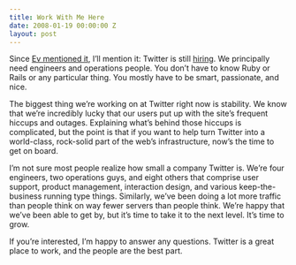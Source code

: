 ```yaml
---
title: Work With Me Here
date: 2008-01-19 00:00:00 Z
layout: post
---
```





Since [Ev mentioned it](http://evhead.com/2008/01/startup-developers-telling-schmucks.asp), I’ll mention it: Twitter is still [hiring](http://twitter.com/help/jobs). We principally need engineers and operations people. You don’t have to know Ruby or Rails or any particular thing. You mostly have to be smart, passionate, and nice.

The biggest thing we’re working on at Twitter right now is stability. We know that we’re incredibly lucky that our users put up with the site’s frequent hiccups and outages. Explaining what’s behind those hiccups is complicated, but the point is that if you want to help turn Twitter into a world-class, rock-solid part of the web’s infrastructure, now’s the time to get on board.

I’m not sure most people realize how small a company Twitter is. We’re four engineers, two operations guys, and eight others that comprise user support, product management, interaction design, and various keep-the-business running type things. Similarly, we’ve been doing a lot more traffic than people think on way fewer servers than people think. We’re happy that we’ve been able to get by, but it’s time to take it to the next level. It’s time to grow.

If you’re interested, I’m happy to answer any questions. Twitter is a great place to work, and the people are the best part.
